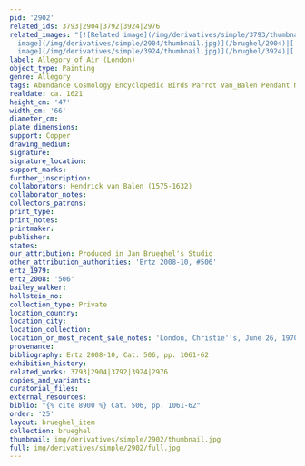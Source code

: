 ```yaml
---
pid: '2902'
related_ids: 3793|2904|3792|3924|2976
related_images: "[![Related image](/img/derivatives/simple/3793/thumbnail.jpg)](/brughel/3793)|[![Related
  image](/img/derivatives/simple/2904/thumbnail.jpg)](/brughel/2904)|[![Related image](/img/derivatives/simple/3792/thumbnail.jpg)](/brughel/3792)|[![Related
  image](/img/derivatives/simple/3924/thumbnail.jpg)](/brughel/3924)|[![Related image](/img/derivatives/simple/2976/thumbnail.jpg)](/brughel/2976)"
label: Allegory of Air (London)
object_type: Painting
genre: Allegory
tags: Abundance Cosmology Encyclopedic Birds Parrot Van_Balen Pendant Nude Putti Landscape
realdate: ca. 1621
height_cm: '47'
width_cm: '66'
diameter_cm: 
plate_dimensions: 
support: Copper
drawing_medium: 
signature: 
signature_location: 
support_marks: 
further_inscription: 
collaborators: Hendrick van Balen (1575-1632)
collaborator_notes: 
collectors_patrons: 
print_type: 
print_notes: 
printmaker: 
publisher: 
states: 
our_attribution: Produced in Jan Brueghel's Studio
other_attribution_authorities: 'Ertz 2008-10, #506'
ertz_1979: 
ertz_2008: '506'
bailey_walker: 
hollstein_no: 
collection_type: Private
location_country: 
location_city: 
location_collection: 
location_or_most_recent_sale_notes: 'London, Christie''s, June 26, 1970, inv. #50'
provenance: 
bibliography: Ertz 2008-10, Cat. 506, pp. 1061-62
exhibition_history: 
related_works: 3793|2904|3792|3924|2976
copies_and_variants: 
curatorial_files: 
external_resources: 
biblio: "{% cite 8900 %} Cat. 506, pp. 1061-62"
order: '25'
layout: brueghel_item
collection: brueghel
thumbnail: img/derivatives/simple/2902/thumbnail.jpg
full: img/derivatives/simple/2902/full.jpg
---
```


